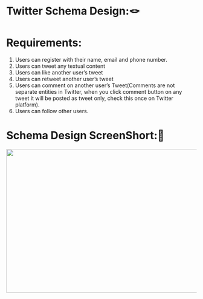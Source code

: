 # Twitter Schema Design:🪢
# Requirements:
1. Users can register with their name, email and phone number.
2. Users can tweet any textual content
3. Users can like another user’s tweet
4. Users can retweet another user’s tweet
5. Users can comment on another user’s Tweet(Comments are not separate entities in Twitter, when you click comment button on any tweet it will be posted as tweet only, check this once on Twitter platform).
6. Users can follow other users.

# Schema Design ScreenShort:📜
<img src = "https://github.com/Ritikkumar992/twitterSchemaDesign/assets/75531808/127906a3-fbcb-45b4-b377-b6c49f975b23" height = 
"380px " width = "800px">
